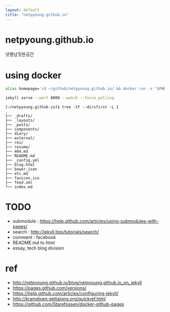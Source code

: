 ```yaml
---
layout: default
title: "netpyoung.github.io"
---
```


netpyoung.github.io
===================

넷평남짓한공간

# using docker
```bash
alias homepage='cd ~/github/netpyoung.github.io/ && docker run -v "$PWD":/usr/src/app -p "4000:4000" starefossen/github-pages'
```


``` bash
jekyll serve --port 8000 --watch --force_polling
```


```tree
[~/netpyoung.github.io]$ tree -CF --dirsfirst -L 1
.
├── _drafts/
├── _layouts/
├── _posts/
├── components/
├── diary/
├── external/
├── res/
├── resume/
├── 404.md
├── README.md
├── _config.yml
├── blog.html
├── bower.json
├── etc.md
├── favicon.ico
├── feed.xml
└── index.md
```

# TODO
* submodule : https://help.github.com/articles/using-submodules-with-pages/
* search : <http://jekyll.tips/tutorials/search/>
* comment : facebook
* README.md to html
* essay, tech blog division


# ref
* <http://netpyoung.github.io/blog/netpyoung.github.io_on_jekyll>
* <https://pages.github.com/versions/>
* <https://help.github.com/articles/configuring-jekyll/>
* <http://kramdown.gettalong.org/quickref.html>
* <https://github.com/Starefossen/docker-github-pages>
